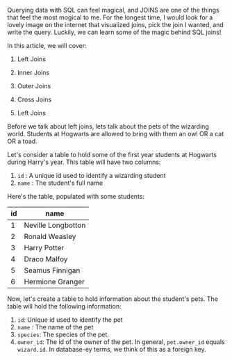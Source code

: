 Querying data with SQL can feel magical, and JOINS are one of the things that feel the most mogical to me. For the longest time, I would look for a lovely image on the internet that visualized joins, pick the join I wanted, and write the query. 
Luckily, we can learn some of the magic behind SQL joins! 

In this article, we will cover: 
1. Left Joins 
2. Inner Joins 
3. Outer Joins
4. Cross Joins 


1. Left Joins 

Before we talk about left joins, lets talk about the pets of the wizarding world. Students at Hogwarts are allowed to bring with them an owl OR a cat OR a toad. 

Let's consider a table to hold some of the first year students at Hogwarts during Harry's year. This table will have two columns: 
1. `id` : A unique id used to identify a wizarding student 
2. `name` : The student's full name 

Here's the table, populated with some students: 

 id |        name        
---- | --------------------
  1 | Neville Longbotton
  2 | Ronald Weasley
  3 | Harry Potter
  4 | Draco Malfoy
  5 | Seamus Finnigan
  6 | Hermione Granger
  
  Now, let's create a table to hold information about the student's pets. The table will hold the following information: 
  1. `id`: Unique id used to identify the pet 
  2. `name` : The name of the pet 
  3. `species`: The species of the pet. 
  4. `owner_id`: The id of the owner of the pet. In general, `pet.owner_id` equals `wizard.id`. In database-ey terms, we think of this as a foreign key. 
  
  
